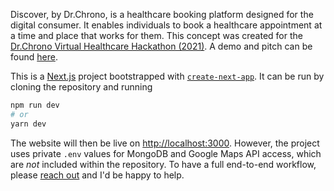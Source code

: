 Discover, by Dr.Chrono, is a healthcare booking platform designed for the digital consumer. It enables individuals to book a healthcare appointment at a time and place that works for them. This concept was created for the [Dr.Chrono Virtual Healthcare Hackathon (2021)](https://devpost.com/software/discover-book-a-healthcare-appointment-anywhere-anytime). A demo and pitch can be found [here](https://www.youtube.com/watch?v=JVF4SFZnhps).

This is a [Next.js](https://nextjs.org/) project bootstrapped with [`create-next-app`](https://github.com/vercel/next.js/tree/canary/packages/create-next-app). It can be run by cloning the repository and running

```bash
npm run dev
# or
yarn dev
```

The website will then be live on [http://localhost:3000](http://localhost:3000). However, the project uses private `.env` values for MongoDB and Google Maps API access, which are *not* included within the repository. To have a full end-to-end workflow, please [reach out](mailto:jiafrank98@gmail.com) and I'd be happy to help.

